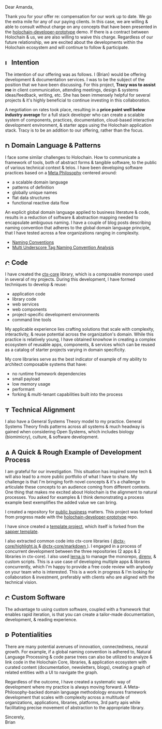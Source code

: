 Dear Amanda,

Thank you for your offer re: compensation for our work up to date.
We go the extra mile for any of our paying clients.
In this case, we are willing & able to consult without charge on any concepts
	that have been presented in the
	<a target="_blank" href="http://holochain-developer-prototype.surge.sh/">holochain-developer-prototype</a>
	demo.
If there is a contract between Holochain & us, we are also willing to waive this charge.
Regardless of our future relationship, we are excited about the developments within the Holochain ecosystem
	and will continue to follow & participate.

<!-- ## Intention -->
<h2>
	<img src="/icons/history-solid.svg?style=fill:grey;" alt="Intention" rel=prefetch />
	Intention
</h2>

The intention of our offering was as follows.
I (Brian) would be offering development & documentation services.
I was to be the subject of the position that we have been discussing.
For this project, **Tracy was to assist me** in client communication, attending meetings,
	design & systems ideas/feedback, writing, etc.
She has been immensely helpful for several projects & it's highly beneficial to continue investing in
	this collaboration.

A negotiation on rates took place, resulting in a **price point well below industry average** for a
	full stack developer who can create a scalable system of components, practices, documentation,
	cloud-based interactive development environment, & starter apps using the Holochain application stack.
Tracy is to be an addition to our offering, rather than the focus.

<!-- ## Domain Language & Patterns -->
<h2>
	<img src="/icons/language-solid.svg?style=fill:grey;" alt="Domain Language & Patterns" rel=prefetch />
	Domain Language & Patterns
</h2>	

I face some similar challenges to Holochain.
How to communicate a framework of tools, both of abstract forms & tangible software,
	to the public of various technical context & telos.
I have been developing software practices based on a
	<a target="_blank" href="https://github.com/btakita/philosophy">Meta Philosophy</a> centered around:

* a scalable domain language
* patterns of definition
* globally unique names
* flat data structures
* functional reactive data flow

An explicit global domain language applied to business literature & code,
	results in a reduction of software & abstraction mapping needed to encapsulate ambiguous naming.
I have a couple of blog posts describing naming convention that adheres to the global domain language principle,
	that I have tested across a few organizations ranging in complexity.

* <a target="_blank" href="http://www.briantakita.com/posts/naming-conventions/">Naming Conventions</a>
* <a target="_blank" href="http://www.briantakita.com/posts/multi-underscore-tag-naming-convention-analysis/">
		Multi Underscore Tag Naming Convention Analysis
	</a>

<!-- ## Code -->
<h2>
	<img src="/icons/code-solid.svg?style=fill:grey;" alt="Code" rel=prefetch />
	Code
</h2>	

I have created the <a target="_blank" href="https://github.com/ctx-core/ctx-core">ctx-core</a> library,
	which is a composable monorepo used in several of my projects.
During this development, I have formed techniques to develop & reuse:

* application code
* library code
* web services
* web components
* project-specific development environments
* command line tools

My applicable experience lies crafting solutions that scale with complexity, interactivity, & reuse potential
	across the organization's domain.
While this practice is relatively young, I have obtained knowhow in creating a complex ecosystem of reusable
	apps, components, & services which can be reused as a catalog of starter projects varying in domain specificity.

My core libraries serve as the best indicator of example of my ability to architect composable systems that have:

* no runtime framework dependencies
* small payload
* low memory usage
* performant
* forking & multi-tenant capabilities built into the process

<!-- ## Technical Alignment -->
<h2>
	<img src="/icons/sync-solid.svg?style=fill:grey;" alt="Technical Alignment"/>
	Technical Alignment
</h2>

I also have a General Systems Theory model to my practice.
General Systems Theory finds patterns across all systems & much headway is gained when considering
 Open Systems, which includes biology (biomimicry), culture, & software development.

<!-- ## A Quick & Rough Example of Development Process -->
<h2>
	<img src="/icons/laptop-code-solid.svg?style=fill:grey;" alt="A Quick & Rough Example of Development Process"/>
	A Quick & Rough Example of Development Process
</h2>

I am grateful for our investigation.
This situation has inspired some tech & will also lead to a more public portfolio of what I have to share.
My challenge is that I'm bringing forth novel concepts & it's a challenge to articulate these concepts to
	an audience coming from different contexts.
One thing that makes me excited about Holochain is the alignment to natural processes.
You asked for examples & I think demonstrating a process example best exemplifies the added value we can bring.

I created a repository for
	<a target="_blank" href="https://github.com/btakita/business">public business</a> matters.
This project was forked from progress made with the
	<a target="_blank" href="https://github.com/btakita/holochain-developer-prototype">holochain-developer-prototype</a>
	repo.
	
I have since created a
	<a target="_blank" href="https://github.com/ctx-core/sapper-template/tree/ctx-core">template project</a>,
	which itself is forked from the
	<a target="_blank" href="https://github.com/sveltejs/sapper-template/tree/rollup">sapper template</a>.

I also extracted common code into ctx-core libraries (
	<a target="_blank" href="https://github.com/ctx-core/ctx-core/tree/master/packages/highlight.js">
		@ctx-core/highlight.js
	</a> &
	<a target="_blank" href="https://github.com/ctx-core/ctx-core/tree/master/packages/markdown">
		@ctx-core/markdown
	</a>).
I engaged in a process of concurrent development between the three repositories (2 apps & 2 libraries in ctx-core).
I also used
	<a target="_blank" href="https://lerna.js.org/">lerna.js</a> to manage the monorepo,
	<a target="_blank" href="https://direnv.net/">direnv</a>,
	& custom scripts.
This is a use case of developing multiple apps & libraries concurrently, which I'm happy to provide a
	free code review with anybody on your team who is interested.
This is a work in progress & I'm looking for collaboration & investment,
	preferably with clients who are aligned with the technical vision.
	
<!-- ## Custom Software -->
<h2>
	<img src="/icons/cogs-solid.svg?style=fill:grey;" alt="Custom Software" rel=prefetch />
	Custom Software
</h2>

The advantage to using custom software, coupled with a framework that enables rapid iteration,
	is that you can create a tailor-made documentation, development, & reading experience.
	
<!-- ## Potentialities -->
<h2>
	<img src="/icons/lightbulb-regular.svg?style=fill:grey;" alt="Potentialities" rel=prefetch />
	Potentialities
</h2>

There are many potential avenues of innovation, connectedness, neural growth.
For example, if a global naming convention is adhered to,
	Natural Language Processing & code parse trees can also be utilized to
	analyze & link code in the Holochain Core, libraries, & application ecosystem
	with curated content (documentation, newsletters, blogs),
	creating a graph of related entities with a UI to navigate the graph.

Regardless of the outcome, I have created a systematic way of development
	where my practice is always moving forward.
A Meta-Philosophy-backed domain language methodology ensures framework development
	that scales with complexity across a multitude of
	organizations, applications, libraries, platforms, 3rd party apis
	while facilitating precise movement of abstraction to the appropriate library.

Sincerely, \
Brian

<style>
	h2 img {
		width: 1rem;
		height: 1rem;
	}
</style>
